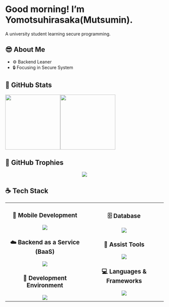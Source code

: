 # Good morning! I’m Yomotsuhirasaka(Mutsumin).

A university student learning secure programming.

## 😎 About Me

- ⚙️ Backend Leaner
- 🔒 Focusing in Secure System

## 🍵 GitHub Stats
<div style="display: flex;" align="center">
  <img style="height: 175px" src="https://github-readme-streak-stats.herokuapp.com/?user=sasori-256&theme=nord&hide_border=true"/>
  <img style="height: 175px" src="https://github-readme-stats.vercel.app/api/top-langs/?username=sasori-256&theme=nord&hide_border=true&include_all_commits=true&count_private=true&layout=compact"/>
</div>

## 🧋 **GitHub Trophies**

<div align="center">
  <img src="https://github-profile-trophy.vercel.app/?username=sasori-256&theme=nord&no-frame=true&no-bg=false&margin-w=4&column=7" />
</div>

## ☕ **Tech Stack**

<table align="center">
<tr>
<td width="50%" align="center" valign="top">

### 📱  **Mobile Development**
<img src="https://skillicons.dev/icons?i=react,typescript,tailwind,androidstudio" />

### ☁️  **Backend as a Service (BaaS)**
<img src="https://skillicons.dev/icons?i=supabase" />

### 🔧  **Development Environment**
<img src="https://skillicons.dev/icons?i=neovim,arch,windows,docker" />

</td>
<td width="50%" align="center" valign="top">

### 🗄️  **Database**
<img src="https://skillicons.dev/icons?i=postgresql,mysql" />

### 🎨  **Assist Tools**
<img src="https://skillicons.dev/icons?i=figma,notion,obsidian" />

### 💻  **Languages & Frameworks**
<img src="https://skillicons.dev/icons?i=fastapi,py,lua,c,md,css" />

</td>
</tr>
</table>

<!--
**sasori-256/sasori-256** is a ✨ _special_ ✨ repository because its `README.md` (this file) appears on your GitHub profile.

Here are some ideas to get you started:

- 🔭 I’m currently working on ...
- 🌱 I’m currently learning ...
- 👯 I’m looking to collaborate on ...
- 🤔 I’m looking for help with ...
- 💬 Ask me about ...
- 📫 How to reach me: ...
- 😄 Pronouns: ...
- ⚡ Fun fact: ...
-->
